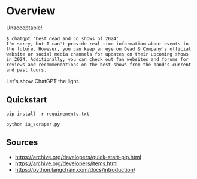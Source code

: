 # Overview
Unacceptable!
```shell
$ chatgpt 'best dead and co shows of 2024'
I'm sorry, but I can't provide real-time information about events in the future. However, you can keep an eye on Dead & Company's official website or social media channels for updates on their upcoming shows in 2024. Additionally, you can check out fan websites and forums for reviews and recommendations on the best shows from the band's current and past tours.
```
Let's show ChatGPT the light.

## Quickstart
```shell
pip install -r requirements.txt

python ia_scraper.py
```

## Sources
* https://archive.org/developers/quick-start-pip.html
* https://archive.org/developers/items.html
* https://python.langchain.com/docs/introduction/